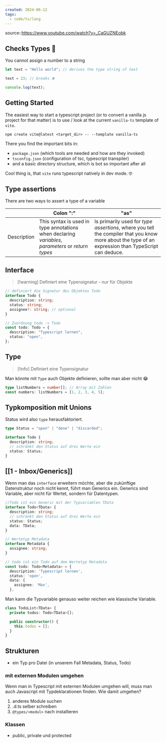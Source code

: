 ```yaml
---
created: 2024-06-12
tags:
  - code/ts/lang
---
```


source::https://www.youtube.com/watch?v=_CaGUZNEobk

## Checks Types 💪

You cannot assign a number to a string

```ts
let text = "Hello world"; // derives the type string of text

text = 23; // breaks ❌

console.log(text);
```

## Getting Started

The easiest way to start a typescript project (or to convert a vanilla js project for that matter) is to use / look at the current `vanilla-ts` template of `vite`. 
```shell
npm create vite@latest <target_dir> -- --template vanilla-ts
```

There you find the important bits in:
- `package.json` (which tools are needed and how are they invoked)
- `tsconfig.json` (configuration of tsc, typescript transpiler)
-  and a basic directory structure, which is bot so important after all

Cool thing is, that `vite` runs typescript natively in dev mode. 🤓

## Type assertions

There are two ways to assert a type of a variable

|             | Colon ":"                                                                                          | "as"                                                                                                                                                |
| ----------- | -------------------------------------------------------------------------------------------------- | --------------------------------------------------------------------------------------------------------------------------------------------------- |
| Description | This syntax is used in type annotations when declaring *variables*, *parameters* or *return types* | Is primarily used for *type assertions*, where you tell the compiler that you know more about the type of an expression than TypeScript can deduce. |

## Interface

> [!warning] Definiert eine Typensignatur - nur für Objekte

```typescript
// definiert die Signatur des Objektes Todo
interface Todo {
  description: string;
  status: string;
  assignee?: string; // optional
}

// Zuordnung todo -> Todo
const todo: Todo = {
  description: "Typescript lernen",
  status: "open",
};
```

## Type

> [!info] Definiert eine Typensignatur

Man könnte mit `Type` auch Objekte definieren, sollte man aber nicht 😂

```typescript
type listNumbers = number[]; // Array mit Zahlen
const numbers: listNumbers = [1, 2, 3, 4, 5];
```

## Typkomposition mit Unions

Status wird also `type` herausfaktoriert.

```typescript
type Status = "open" | "done" | "discarded";

interface Todo {
  description: string;
  // schränkt den Status auf drei Werte ein
  status: Status;
}
```

## [[1 - Inbox/Generics]]

Wenn man das `interface` erweitern möchte, aber die zukünftige Datenstruktur noch nicht kennt, führt man Generics ein. Generics sind Variable, aber nicht für Wertet, sondern für Datentypen.

```typescript
//Todo ist ein Generic mit der Typvariablen TData
interface Todo<TData> {
  description: string;
  // schränkt den Status auf drei Werte ein
  status: Status;
  data: TData;
}

// Wertetyp Metadata
interface Metadata {
  assignee: string;
}

// todo ist ein Todo auf dem Wertetyp Metadata
const todo: Todo<Metadata> = {
  description: 'Typescript lernen',
  status: 'open',
  data: {
    assignee: 'Max',
  },
```

Man kann die Typvariable genauso weiter reichen wie klassische Variable.

```ts
class TodoList<TData> {
  private todos: Todo<TData>[];

  public constructor() {
    this.todos = [];
  }
}
```

## Strukturen

- ein Typ pro Datei (in unserem Fall Metadata, Status, Todo)

### mit externen Modulen umgehen

Wenn man in Typescript mit externen Modulen umgehen will, muss man auch Javascript mit Typdeklarationen finden.
Wie damit umgehen?

1. anderes Module suchen
2. .d.ts selber schreiben
3. `@types/<modul>` nach installieren

### Klassen

- public, private und protected
